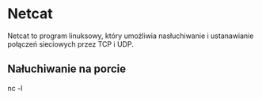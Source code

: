# Netcat

Netcat to program linuksowy, który umożliwia nasłuchiwanie i ustanawianie połączeń sieciowych przez TCP i UDP.

## Nałuchiwanie na porcie
nc -l <port>
